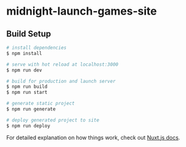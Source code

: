# midnight-launch-games-site

## Build Setup

```bash
# install dependencies
$ npm install

# serve with hot reload at localhost:3000
$ npm run dev

# build for production and launch server
$ npm run build
$ npm run start

# generate static project
$ npm run generate

# deploy generated project to site
$ npm run deploy
```

For detailed explanation on how things work, check out [Nuxt.js docs](https://nuxtjs.org).
